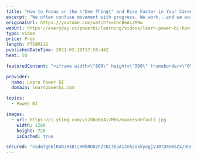 ```yaml
---
title: "How to Focus on the \"One Thing\" and Rise Faster in Your Career? 🔴 Talk Power BI LIVE"
excerpt: "We often confuse movement with progress. We work...and we work hard. We have a long, never-ending and ever-expanding To-Do list. But is that the shortest path to success? Or we have it #BACKWARDS??? Could the fastest path to professional success need us to focus on the \"One Thing\"?  But how do you determine,"
originalUrl: https://youtube.com/watch?v=UbnB6AizM9w
webUrl: https://everyday.cc/powerbi/learning/videos/learn-power-bi-how-to-focus-on-the-one-thing-and-rise-faster-in-your-career-talk-power-bi-live/
type: video
price: Free
length: PT58M11S
publishedDateTime: 2021-02-19T17:58:44Z
heat: 50

featuredContent: "<iframe width=\"800\" height=\"500\" frameborder=\"0\" src=\"https://www.youtube.com/embed/UbnB6AizM9w\" allow=\"accelerometer; autoplay; encrypted-media; gyroscope; picture-in-picture\" allowfullscreen></iframe>"

provider:
  name: Learn Power BI
  domain: learnpowerbi.com

topics:
  - Power BI

images:
  - url: https://i.ytimg.com/vi/UbnB6AizM9w/maxresdefault.jpg
    width: 1280
    height: 720
    isCached: true

secured: "esdmTgE6lR4BJH381sHWkRUD2FZ2KL7EpA1Zeh2okkyogjVJ0tDXH6SZx/9GFFAv0O/hI4PZZ6pZYvrOLR0m5J5yKe9kvD2pvCt9wRTL4XWr9kN2MstEf0zl5zcbjn8G/G601u5nDO+lVdO5OqqEIDVsflFcRa7DCKMxtsFqy128zDeNDORiS8TLAeLUpsUsomEm8gqGzccZva3epxXMymHTjoK70l33vWADDh217K5zjlCjH3DLxDudL3T0hdBJN2ZIrzA2bV4IkcTwA8JCDTcuNBInlunF3F5qXxVsGYme1j6yLHOsKy1Ljb9pmJgHoyfyaV3Nfbx1iIpA59fkh2ttVgN4AtI9+2HagaqGlpW8JEpzMF1qHUphrHzUA/6o0J+tHGBcs/sfdoS0BRpSurkepGSO28kfJJaVvekj65Y=;aUZivb6aK//GVmh7HfZWrA=="
---
```


